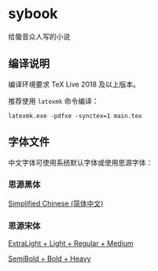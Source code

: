 # sybook
给蜃音众人写的小说

## 编译说明

编译环境要求 TeX Live 2018 及以上版本。

推荐使用 `latexmk` 命令编译：
```
latexmk.exe -pdfxe -synctex=1 main.tex
```

## 字体文件

中文字体可使用系统默认字体或使用思源字体：

### 思源黑体

[Simplified Chinese (简体中文)](https://github.com/adobe-fonts/source-han-sans/raw/release/OTF/SourceHanSansSC.zip)

### 思源宋体

[ExtraLight + Light + Regular + Medium](https://github.com/adobe-fonts/source-han-serif/raw/release/OTF/SourceHanSerifSC_EL-M.zip)

[SemiBold + Bold + Heavy](https://github.com/adobe-fonts/source-han-serif/raw/release/OTF/SourceHanSerifSC_SB-H.zip)
